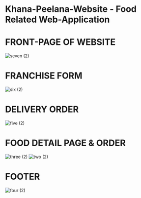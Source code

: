 # Khana-Peelana-Website - Food Related Web-Application
# FRONT-PAGE OF WEBSITE
![seven (2)](https://user-images.githubusercontent.com/100775342/198892691-2f951f2f-4b69-4c9c-b99c-d5ad5379c00f.png)<br>
# FRANCHISE FORM
![six (2)](https://user-images.githubusercontent.com/100775342/198892704-ea9021e9-a93e-4574-aed0-d821840c81fc.png)<br>
# DELIVERY ORDER
![five (2)](https://user-images.githubusercontent.com/100775342/198892718-d2ad4b9c-360e-42f5-b645-d702bf62dd6a.png)<br>
# FOOD DETAIL PAGE & ORDER
![three (2)](https://user-images.githubusercontent.com/100775342/198892760-b979d6e3-883b-4631-86bf-377d2f819a73.png)
![two (2)](https://user-images.githubusercontent.com/100775342/198892765-35ec27b9-df1c-4209-a485-a631f14e8d5f.png)<br>
# FOOTER
![four (2)](https://user-images.githubusercontent.com/100775342/198892771-b2333e9a-62a6-4a22-9f78-3f8fb37a4404.png)
